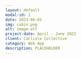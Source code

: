 ```yaml
---
layout: default
modal-id: 1
date: 2023-06-01
img: cabin.png
alt: image-alt
project-date: April - June 2023
client: Carlisle Collective
category: Web App
description: PLACEHOLDER
---
```

